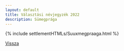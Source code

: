 ```yaml
---
layout: default
title: Választási névjegyzék 2022
description: Sümegprága
---
```


{% include settlementHTMLs/Suuxmegpraaga.html %}

[Vissza](../)